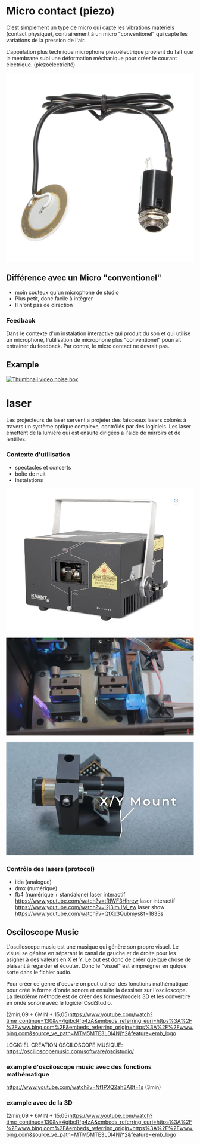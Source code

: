 # Micro contact (piezo)

C'est simplement un type de micro qui capte les vibrations matériels (contact physique), contrairement à un micro "conventionel" qui capte les variations de la pression de l'air.

L'appélation plus technique microphone piezoélectrique provient du fait que la membrane subi une déformation méchanique pour créer le courant électrique. (piezoélectricité)

![image reference piezo microphone](/images/piezo_example.jpg)

## Différence avec un Micro "conventionel"
- moin couteux qu'un microphone de studio
- Plus petit, donc facile à intègrer
- Il n'ont pas de direction
  
### Feedback
Dans le contexte d'un instalation interactive qui produit du son et qui utilise un microphone, l'utilisation de microphone plus "conventionel" pourrait entrainer du feedback. Par contre, le micro contact ne devrait pas.
 
## Example 
[![Thumbnail video noise box](https://img.youtube.com/vi/AN38SbrbizQ/0.jpg)](https://www.youtube.com/watch?v=AN38SbrbizQ)

# laser
Les projecteurs de laser servent a projeter des faisceaux lasers colorés à travers un système optique complexe, contrôlés par des logiciels. Les laser émettent de la lumière qui est ensuite dirigées a l'aide de mirroirs et de lentilles.

### Contexte d'utilisation
- spectacles et concerts
- boîte de nuit
- Instalations

![image du boitier de laser](/images/laser_boitier.JPG)

![image interieur laser](/images/laser_interieur.JPG)

![image daplacement des lasers](/images/laser_deplacement.JPG)
### Contrôle des lasers (protocol)
- ilda (analogue)
- dmx (numérique)
- fb4 (numérique + standalone)
laser interactif https://www.youtube.com/watch?v=tRIWF3Hhrew
laser interactif https://www.youtube.com/watch?v=l2j3lmJM_zw
laser show https://www.youtube.com/watch?v=QtXx3Qubmys&t=1833s
## Osciloscope Music
 L'osciloscope music est une musique qui génère son propre visuel. Le visuel se génère en séparant le canal de gauche et de droite pour les asigner à des valeurs en X et Y. Le but est donc de créer quelque chose de plaisant à regarder et écouter. Donc le "visuel" est eimpreigner en qulque sorte dans le fichier audio.
 
 Pour créer ce genre d'oeuvre on peut utiliser des fonctions mathématique pour créé la forme d'onde sonore et ensuite la dessiner sur l'osciloscope. La deuxième méthode est de créer des formes/models 3D et les convertire en onde sonore avec le logiciel OsciStudio.
 
 (2min;09 +  6MIN + 15;05)https://www.youtube.com/watch?time_continue=130&v=4gibcRfp4zA&embeds_referring_euri=https%3A%2F%2Fwww.bing.com%2F&embeds_referring_origin=https%3A%2F%2Fwww.bing.com&source_ve_path=MTM5MTE3LDI4NjY2&feature=emb_logo

LOGICIEL CRÉATION OSCILOSCOPE MUSIQUE: https://oscilloscopemusic.com/software/oscistudio/

### example d'osciloscope music avec des fonctions mathématique
https://www.youtube.com/watch?v=Nt1PXQ2ah3A&t=1s (3min)

### example avec de la 3D
(2min;09 +  6MIN + 15;05)https://www.youtube.com/watch?time_continue=130&v=4gibcRfp4zA&embeds_referring_euri=https%3A%2F%2Fwww.bing.com%2F&embeds_referring_origin=https%3A%2F%2Fwww.bing.com&source_ve_path=MTM5MTE3LDI4NjY2&feature=emb_logo
